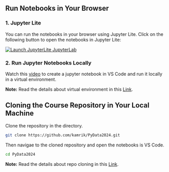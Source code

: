 ## Run Notebooks in Your Browser

### 1. Jupyter Lite
You can run the notebooks in your browser using Jupyter Lite. Click on the following button to open the notebooks in Jupyter Lite:

[![Launch JupyterLite JupyterLab](https://img.shields.io/badge/Launch-JupyterLite-blue?logo=jupyter&logoColor=white)](https://jupyterlite.github.io/demo/lab/index.html)


### 2. Run Jupyter Notebooks Locally

Watch this [video](https://drive.google.com/file/d/1la5G4q_cjCHWU4myUb5CH_rpaXdbKCG7/view?usp=sharing) to create a jupyter notebook in VS Code and run it locally in a virtual environment.

**Note:** Read the details about virtual environment in this [Link](setup_instruction.md).


## Cloning the Course Repository in Your Local Machine

Clone the repository in the directory. 
```bash
git clone https://github.com/kamrik/PyData2024.git
```

Then navigae to the cloned repository and open the notebooks is VS Code. 
```bash
cd PyData2024
```

**Note:** Read the details about repo cloning in this [Link](../0-GitHub_Lessons/lesson_1.md).


